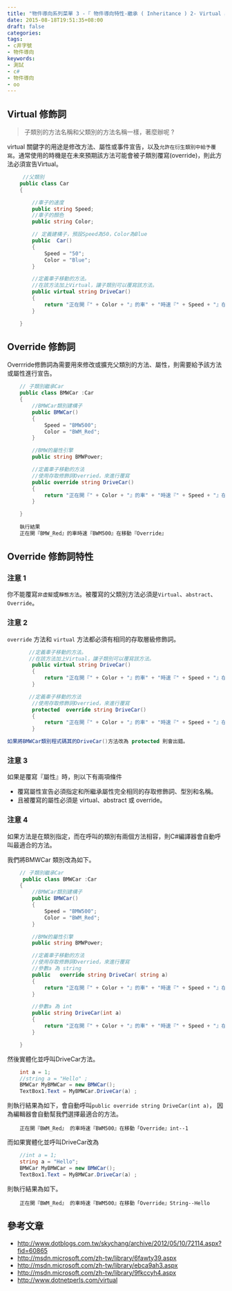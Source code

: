 ```yaml
---
title: "物件導向系列菜單 3 -『 物件導向特性-繼承 ( Inheritance ) 2- Virtual 與 Override 』"
date: 2015-08-18T19:51:35+08:00
draft: false
categories:
tags: 
- c井字號
- 物件導向
keywords:
- 測試
- c#
- 物件導向
- oo
---
```



## Virtual 修飾詞

> 子類別的方法名稱和父類別的方法名稱一樣，著麼辦呢 ?

virtual 關鍵字的用途是修改方法、屬性或事件宣告，以及`允許在衍生類別中給予覆寫`。通常使用的時機是在未來預期該方法可能會被子類別覆寫(override)，則此方法必須宣告Virtual。

```c#
	 //父類別
    public class Car
    {

        //車子的速度
        public string Speed;
        //車子的顏色
        public string Color;

        // 定義建構子，預設Speed為50，Color為Blue
        public  Car()
        {
            Speed = "50";
            Color = "Blue";
        }

        //定義車子移動的方法。
        //在該方法加上Virtual，讓子類別可以覆寫該方法。
        public virtual string DriveCar()
        {
            return "正在開『" + Color + "』的車" + "時速『" + Speed + "』在移動" ;
        }

    }
```

## Override 修飾詞

Overrride修飾詞為需要用來修改或擴充父類別的方法、屬性，則需要給予該方法或屬性進行宣告。

```c#
 	// 子類別繼承Car
    public class BMWCar :Car
    {
        //BMWCar類別建構子
        public BMWCar()
        {
            Speed = "BMW500";
            Color = "BWM_Red";
        }

        //BMW的屬性引擎
        public string BMWPower;

        //定義車子移動的方法
        //使用存取修飾詞Overried，來進行覆寫
        public override string DriveCar()
        {
            return "正在開『" + Color + "』的車" + "時速『" + Speed + "』在移動" + "『Override』" ;
        }

    }
    
    執行結果
    正在開『BMW_Red』的車時速『BWM500』在移動『Override』
```

## Override 修飾詞特性


### 注意 1 
你不能覆寫`非虛擬`或`靜態方法`。被覆寫的父類別方法必須是`Virtual`、`abstract`、`Override`。

### 注意 2 

`override` 方法和 `virtual` 方法都必須有相同的存取層級修飾詞。

```c#
       //定義車子移動的方法。
       //在該方法加上Virtual，讓子類別可以覆寫該方法。
        public virtual string DriveCar()
        {
            return "正在開『" + Color + "』的車" + "時速『" + Speed + "』在移動" ;
        }

       //定義車子移動的方法
        //使用存取修飾詞Overried，來進行覆寫
        protected  override string DriveCar()
        {
            return "正在開『" + Color + "』的車" + "時速『" + Speed + "』在移動" + "『Override』" ;
        }

如果將BMWCar類別程式碼其的DriveCar()方法改為 protected 則會出錯。
```

### 注意 3

如果是覆寫『屬性』時，則以下有兩項條件

* 覆寫屬性宣告必須指定和所繼承屬性完全相同的存取修飾詞、型別和名稱。
* 且被覆寫的屬性必須是 virtual、abstract 或 override。

### 注意 4
如果方法是在類別指定，而在呼叫的類別有兩個方法相容，則C#編譯器會自動呼叫最適合的方法。

我們將BMWCar 類別改為如下。

```c#
	// 子類別繼承Car
   	 public class BMWCar :Car
    {
        //BMWCar類別建構子
        public BMWCar()
        {
            Speed = "BMW500";
            Color = "BWM_Red";
        }

        //BMW的屬性引擎
        public string BMWPower;

        //定義車子移動的方法
        //使用存取修飾詞Overried，來進行覆寫
        //參數a 為 string
        public   override string DriveCar( string a)
        {
            return "正在開『" + Color + "』的車" + "時速『" + Speed + "』在移動" + "『Override』" + "String--" + a;
        }

        //參數a 為 int
        public string DriveCar(int a)
        {
            return "正在開『" + Color + "』的車" + "時速『" + Speed + "』在移動" + "『Override』" + "Int--" + a  ;
        }

    }
```

然後實體化並呼叫DriveCar方法。

```c#
    int a = 1;
    //string a = "Hello" ;
    BMWCar MyBMWCar = new BMWCar();
    TextBox1.Text = MyBMWCar.DriveCar(a) ;
```

則執行結果為如下，會自動呼叫`public override string DriveCar(int a)`，
因為編輯器會自動幫我們選擇最適合的方法。

```
	正在開『BWM_Red』 的車時速『BWM500』在移動「Override』int--1
```

而如果實體化並呼叫DriveCar改為
	
```c#
	//int a = 1;
   	string a = "Hello";
    BMWCar MyBMWCar = new BMWCar();
    TextBox1.Text = MyBMWCar.DriveCar(a) ;
```

則執行結果為如下。

```
	正在開『BWM_Red』 的車時速『BWM500』在移動「Override』String--Hello
```

## 參考文章

* http://www.dotblogs.com.tw/skychang/archive/2012/05/10/72114.aspx?fid=60865
* http://msdn.microsoft.com/zh-tw/library/6fawty39.aspx
* http://msdn.microsoft.com/zh-tw/library/ebca9ah3.aspx
* http://msdn.microsoft.com/zh-tw/library/9fkccyh4.aspx
* http://www.dotnetperls.com/virtual
